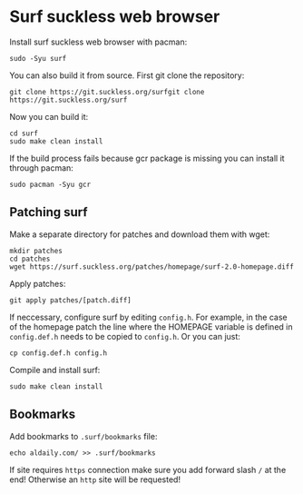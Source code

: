 # Surf suckless web browser

Install surf suckless web browser with pacman:
```
sudo -Syu surf
```

You can also build it from source. First git clone the repository:
```
git clone https://git.suckless.org/surfgit clone https://git.suckless.org/surf
``` 

Now you can build it:
```
cd surf
sudo make clean install
```

If the build process fails because gcr package is missing you can install it through pacman:
```
sudo pacman -Syu gcr
``` 

## Patching surf

Make a separate directory for patches and download them with wget:
```
mkdir patches
cd patches
wget https://surf.suckless.org/patches/homepage/surf-2.0-homepage.diff
```

Apply patches:
```
git apply patches/[patch.diff]
```

If neccessary, configure surf by editing `config.h`. For example, in the case of the homepage patch the line where the HOMEPAGE variable is defined in `config.def.h` needs to be copied to `config.h`. Or you can just:
```
cp config.def.h config.h
```

Compile and install surf:
```
sudo make clean install
```

## Bookmarks

Add bookmarks to `.surf/bookmarks` file:
```
echo aldaily.com/ >> .surf/bookmarks
```

If site requires `https` connection make sure you add forward slash `/` at the end! Otherwise an `http` site will be requested!

